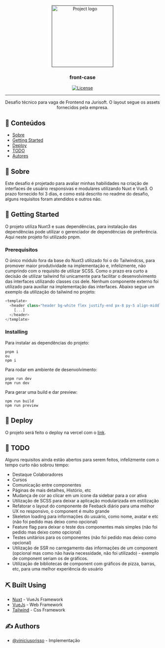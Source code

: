 <p align="center">
  <a href="" rel="noopener">
 <img width=200px height=200px src="https://i.imgur.com/6wj0hh6.jpg" alt="Project logo"></a>
</p>

<h3 align="center">front-case</h3>

<div align="center">

[![License](https://img.shields.io/badge/license-MIT-blue.svg)](/LICENSE)

</div>

---

<p align="center"> Desafio técnico para vaga de Frontend na Jurisoft. O layout segue os assets fornecidos pela empresa.
    <br> 
</p>

## 📝 Conteúdos

- [Sobre](#about)
- [Getting Started](#getting_started)
- [Deploy](#deployment)
- [TODO](#todo)
- [Autores](#authors)

## 🧐 Sobre <a name = "about"></a>

Este desafio é projetado para avaliar minhas habilidades na criação de interfaces de usuário responsivas e modulares utilizando Nuxt e Vue3. O prazo fornecido foi 3 dias, e como está descrito no readme do desafio, alguns requisitos foram atendidos e outros não.

## 🏁 Getting Started <a name = "getting_started"></a>

O projeto utiliza Nuxt3 e suas dependências, para instalação das dependências pode utilizar o gerenciador de dependências de preferência. Aqui neste projeto foi utilizado pnpm.

### Prerequisitos

O único módulo fora da base do Nuxt3 utilizado foi o do Tailwindcss, para promover maior produtividade na implementação e, infelizmente, não cumprindo com o requisito de utilizar SCSS. Como o prazo era curto a decisão de utilizar tailwind foi unicamente para facilitar o desenvolvimento das interfaces utilizando classes css dele. Nenhum componente externo foi utilizado para auxiliar na implementação das interfaces.
Abaixo segue um exemplo da utilização do tailwind no projeto:

```js
<template>
  <header class="header bg-white flex justify-end px-8 py-5 align-middle gap-x-6 lg:gap-x-3">
    [...]
  </header>
</template>
```

### Installing

Para instalar as dependências do projeto:

```
pnpm i
ou
npm i
```

Para rodar em ambiente de desenvolvimento:

```
pnpm run dev
npm run dev
```

Para gerar uma build e dar preview:

```
npm run build
npm run preview
```

## 🚀 Deploy <a name = "deployment"></a>

O projeto será feito o deploy na vercel com o [link]('https://frontend-case-chi.vercel.app/').

## 🚀 TODO <a name = "todo"></a>

Alguns requisitos ainda estão abertos para serem feitos, infelizmente com o tempo curto não sobrou tempo:

- Destaque Colaboradores
- Cursos
- Comunicação entre componentes
- Páginas de mais detalhes, Histório, etc
- Mudança de cor ao clicar em um ícone da sidebar para a cor ativa
- Utilização de SCSS para deixar a aplicação modularizada em estilização
- Refatorar o layout do componente de Feeback diário para uma melhor UX no responsivo, o component é muito grande
- Skeleton loading para informações do usuário, como nome, avatar e etc (não foi pedido mas deixo como opcional)
- Feature flag para deixar o teste dos componentes mais simples (não foi pedido mas deixo como opcional)
- Testes unitários para os componentes (não foi pedido mas deixo como opcional)
- Utilização de SSR no carregamento das informações de um component (opcional mas como não havia necessidade, não foi utilizado) - exemplo de component seriam os de gráficos.
- Utilização de bibliotecas de component com gráficos de pizza, barras, etc, para uma melhor experiência do usuário

## ⛏️ Built Using <a name = "built_using"></a>

- [Nuxt](https://nuxt.com/) - VueJs Framework
- [VueJs](https://vuejs.org/) - Web Framework
- [Tailwind](https://tailwindcss.com/) - Css Framework

## ✍️ Authors <a name = "authors"></a>

- [@viniciusorisso](https://github.com/viniciusorisso) - Implementação
